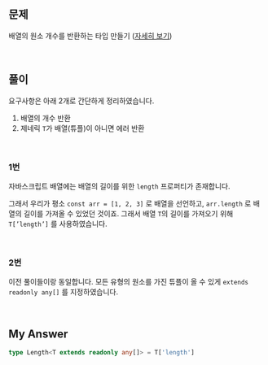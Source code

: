 ## 문제

배열의 원소 개수를 반환하는 타입 만들기 ([자세히 보기](https://github.com/type-challenges/type-challenges/blob/main/questions/00018-easy-tuple-length/README.md))

<br>

## 풀이

요구사항은 아래 2개로 간단하게 정리하였습니다.

1. 배열의 개수 반환
2. 제네릭 `T`가 배열(튜플)이 아니면 에러 반환

<br>

### 1번

자바스크립트 배열에는 배열의 길이를 위한 `length` 프로퍼티가 존재합니다.

그래서 우리가 평소 `const arr = [1, 2, 3]` 로 배열을 선언하고, `arr.length` 로 배열의 길이를 가져올 수 있었던 것이죠. 그래서 배열 `T`의 길이를 가져오기 위해 `T[’length’]` 를 사용하였습니다.

<br>

### 2번

이전 풀이들이랑 동일합니다. 모든 유형의 원소를 가진 튜플이 올 수 있게 `extends readonly any[]` 를 지정하였습니다.

<br>

## My Answer

```typescript
type Length<T extends readonly any[]> = T['length']
```